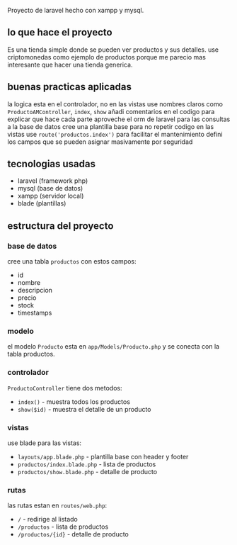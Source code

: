 Proyecto de laravel hecho con xampp y mysql.

## lo que hace el proyecto

Es una tienda simple donde se pueden ver productos y sus detalles. use criptomonedas como ejemplo de productos porque me parecio mas interesante que hacer una tienda generica.

## buenas practicas aplicadas

la logica esta en el controlador, no en las vistas
use nombres claros como `ProductoAMController`, `index`, `show`
añadi comentarios en el codigo para explicar que hace cada parte
aproveche el orm de laravel para las consultas a la base de datos
cree una plantilla base para no repetir codigo en las vistas
use `route('productos.index')` para facilitar el mantenimiento
defini los campos que se pueden asignar masivamente por seguridad

## tecnologias usadas

- laravel (framework php)
- mysql (base de datos)
- xampp (servidor local)
- blade (plantillas)

## estructura del proyecto

### base de datos

cree una tabla `productos` con estos campos:
- id
- nombre
- descripcion  
- precio
- stock
- timestamps

### modelo

el modelo `Producto` esta en `app/Models/Producto.php` y se conecta con la tabla productos.

### controlador

`ProductoController` tiene dos metodos:
- `index()` - muestra todos los productos
- `show($id)` - muestra el detalle de un producto

### vistas

use blade para las vistas:
- `layouts/app.blade.php` - plantilla base con header y footer
- `productos/index.blade.php` - lista de productos
- `productos/show.blade.php` - detalle de producto

### rutas

las rutas estan en `routes/web.php`:
- `/` - redirige al listado
- `/productos` - lista de productos
- `/productos/{id}` - detalle de producto



